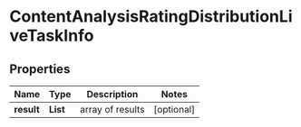 # ContentAnalysisRatingDistributionLiveTaskInfo


## Properties

| Name | Type | Description | Notes |
|------------ | ------------- | ------------- | -------------|
**result** | **List<ContentAnalysisRatingDistributionLiveResultInfo>** | array of results |[optional]|